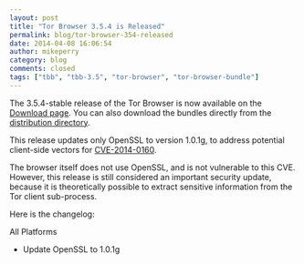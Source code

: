 ```yaml
---
layout: post
title: "Tor Browser 3.5.4 is Released"
permalink: blog/tor-browser-354-released
date: 2014-04-08 16:06:54
author: mikeperry
category: blog
comments: closed
tags: ["tbb", "tbb-3.5", "tor-browser", "tor-browser-bundle"]
---
```


The 3.5.4-stable release of the Tor Browser is now available on the [Download page](https://www.torproject.org/download/download-easy.html). You can also download the bundles directly from the [distribution directory](https://www.torproject.org/dist/torbrowser/3.5.4/).

This release updates only OpenSSL to version 1.0.1g, to address potential client-side vectors for [CVE-2014-0160](https://blog.torproject.org/blog/openssl-bug-cve-2014-0160).

The browser itself does not use OpenSSL, and is not vulnerable to this CVE. However, this release is still considered an important security update, because it is theoretically possible to extract sensitive information from the Tor client sub-process.

Here is the changelog:

All Platforms

-   Update OpenSSL to 1.0.1g


